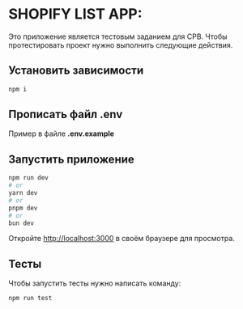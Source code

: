 # SHOPIFY LIST APP:
Это приложение является тестовым заданием для CPB. Чтобы протестировать проект нужно выполнить следующие действия.
## Установить зависимости

```bash
npm i
```
## Прописать файл .env

Пример в файле **.env.example**

## Запустить приложение

```bash
npm run dev
# or
yarn dev
# or
pnpm dev
# or
bun dev
```

Откройте [http://localhost:3000](http://localhost:3000) в своём браузере для просмотра.

## Тесты

Чтобы запустить тесты нужно написать команду:

```bash
npm run test
```
